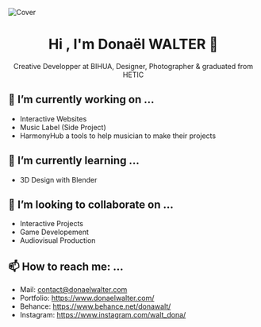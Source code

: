 ![Cover](https://mir-s3-cdn-cf.behance.net/4a7985ab45586605b8226fa915fb0bfc/927631e9-a34f-401b-8315-1503a46553f0_rwc_-4x759x4592x650x4592.JPG?h=6f88253bbfa497fc889b1f7b22e0eb43)

<h1 align="center">Hi , I'm Donaël WALTER 👋</h1>
<p align="center">Creative Developper at BIHUA, Designer, Photographer & graduated from HETIC</p>

## 🔭 I’m currently working on ...
- Interactive Websites 
- Music Label (Side Project)
- HarmonyHub a tools to help musician to make their projects

## 🌱 I’m currently learning ...
- 3D Design with Blender 

## 👯 I’m looking to collaborate on ...
- Interactive Projects
- Game Developement 
- Audiovisual Production 

## 📫 How to reach me: ...
- Mail: contact@donaelwalter.com
- Portfolio: https://www.donaelwalter.com/
- Behance: https://www.behance.net/donawalt/
- Instagram: https://www.instagram.com/walt_dona/

<!--
**Donawalt/Donawalt** is a ✨ _special_ ✨ repository because its `README.md` (this file) appears on your GitHub profile.

Here are some ideas to get you started:

- 🔭 I’m currently working on ...
- 🌱 I’m currently learning ...
- 👯 I’m looking to collaborate on ...
- 🤔 I’m looking for help with ...
- 💬 Ask me about ...
- 📫 How to reach me: ...
- 😄 Pronouns: ...
- ⚡ Fun fact: ...
-->
